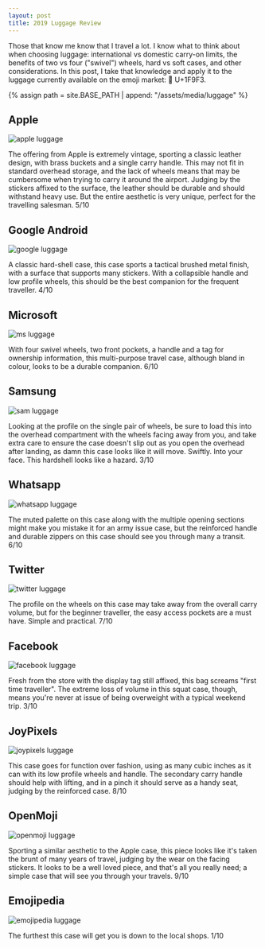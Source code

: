 ```yaml
---
layout: post
title: 2019 Luggage Review
---
```



Those that know me know that I travel a lot. I know what to think about when choosing luggage: international vs domestic carry-on limits, the benefits of two vs four ("swivel") wheels, hard vs soft cases, and other considerations. In this post, I take that knowledge and apply it to the luggage currently available on the emoji market: 🧳 U+1F9F3. 

{% assign path = site.BASE_PATH | append: "/assets/media/luggage" %}

## Apple 

![apple luggage]({{path}}/luggage_1f9f3_1_apple.png)

The offering from Apple is extremely vintage, sporting a classic leather design, with brass buckets and a single carry handle. This may not fit in standard overhead storage, and the lack of wheels means that may be cumbersome when trying to carry it around the airport. Judging by the stickers affixed to the surface, the leather should be durable and should withstand heavy use. But the entire aesthetic is very unique, perfect for the travelling salesman. 5/10

## Google Android

![google luggage]({{path}}/luggage_1f9f3_2_google.png)

A classic hard-shell case, this case sports a tactical brushed metal finish, with a surface that supports many stickers. With a collapsible handle and low profile wheels, this should be the best companion for the frequent traveller. 4/10

## Microsoft

![ms luggage]({{path}}/luggage_1f9f3_3_ms.png)

With four swivel wheels, two front pockets, a handle and a tag for ownership information, this multi-purpose travel case, although bland in colour, looks to be a durable companion. 6/10

## Samsung

![sam luggage]({{path}}/luggage_1f9f3_4_sam.png)

Looking at the profile on the single pair of wheels, be sure to load this into the overhead compartment with the wheels facing away from you, and take extra care to ensure the case doesn't slip out as you open the overhead after landing, as damn this case looks like it will move. Swiftly. Into your face. This hardshell looks like a hazard. 3/10

## Whatsapp

![whatsapp luggage]({{path}}/luggage_1f9f3_5_whats.png)

The muted palette on this case along with the multiple opening sections might make you mistake it for an army issue case, but the reinforced handle and durable zippers on this case should see you through many a transit. 6/10


## Twitter

![twitter luggage]({{path}}/luggage_1f9f3_6_t.png)

The profile on the wheels on this case may take away from the overall carry volume, but for the beginner traveller, the easy access pockets are a must have. Simple and practical. 7/10

## Facebook 

![facebook luggage]({{path}}/luggage_1f9f3_7_f.png)

Fresh from the store with the display tag still affixed, this bag screams "first time traveller". The extreme loss of volume in this squat case, though, means you're never at issue of being overweight with a typical weekend trip. 3/10

## JoyPixels

![joypixels luggage]({{path}}/luggage_1f9f3_8_joy.png)

This case goes for function over fashion, using as many cubic inches as it can with its low profile wheels and handle. The secondary carry handle should help with lifting, and in a pinch it should serve as a handy seat, judging by the reinforced case. 8/10

## OpenMoji

![openmoji luggage]({{path}}/luggage_1f9f3_9_open.png)


Sporting a similar aesthetic to the Apple case, this piece looks like it's taken the brunt of many years of travel, judging by the wear on the facing stickers. It looks to be a well loved piece, and that's all you really need; a simple case that will see you through your travels. 9/10

## Emojipedia

![emojipedia luggage]({{path}}/luggage_1f9f3_10_emojipedia.png)

The furthest this case will get you is down to the local shops. 1/10


